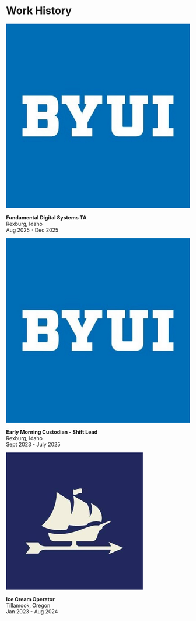 # Work History

<div class="clearfix">
  <img src="content/images/education/byui-logo.jpg" alt="BYU–Idaho Logo"
       class="float-left img-xxs shadow" loading="lazy">

**Fundamental Digital Systems TA** <br>
Rexburg, Idaho<br>
Aug 2025 - Dec 2025
</div>


<div class="clearfix">
  <img src="content/images/education/byui-logo.jpg" alt="BYU–Idaho Logo"
       class="float-left img-xxs shadow" loading="lazy">

**Early Morning Custodian - Shift Lead** <br>
Rexburg, Idaho<br>
Sept 2023 - July 2025
</div>


<div class="clearfix">
  <img src="content/images/work/TillamookCreamery.jpg" alt="Tillamook Creamery Logo"
       class="float-left img-xxs shadow" loading="lazy">

**Ice Cream Operator** <br>
Tillamook, Oregon<br>
Jan 2023 - Aug 2024
</div>


